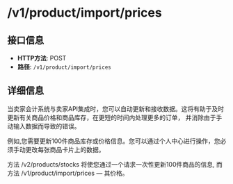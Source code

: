 # /v1/product/import/prices

## 接口信息

- **HTTP方法**: POST
- **路径**: `/v1/product/import/prices`

## 详细信息

当卖家会计系统与卖家API集成时，您可以自动更新和接收数据。这将有助于及时更新有关商品价格和商品库存，在更短的时间内处理更多的订单， 并消除由于手动输入数据而导致的错误。

例如,您需要更新100件商品库存或价格信息。您可以通过个人中心进行操作，您必须手动更改每张商品卡片上的数据。

方法 /v2/products/stocks 将使您通过一个请求一次性更新100件商品的信息, 而方法 /v1/product/import/prices — 其价格。
